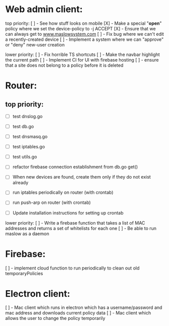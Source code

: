 # Web admin client:

top priority:
[ ] - See how stuff looks on mobile
[X] - Make a special "**open**" policy where we set the device-policy to -j ACCEPT
[X] - Ensure that we can always get to www.maslowsystem.com
[ ] - Fix bug where we can't edit a recently-created device
[ ] - Implement a system where we can "approve" or "deny" new-user creation

lower priority:
[ ] - Fix horrible TS shortcuts
[ ] - Make the navbar highlight the current path
[ ] - Implement CI for UI with firebase hosting
[ ] - ensure that a site does not belong to a policy before it is deleted

# Router:

## top priority:
- [ ] test dnslog.go
- [ ] test db.go
- [ ] test dnsmasq.go
- [ ] test iptables.go
- [ ] test utils.go

- [ ]  refactor firebase connection establishment from db.go get()
- [ ]  When new devices are found, create them only if they do not exist already
- [ ] run iptables periodically on router (with crontab)
- [ ] run push-arp on router (with crontab)
- [ ] Update installation instructions for setting up crontab

lower priority:
[ ] - Write a firebase function that takes a list of MAC addresses and returns a set of whitelists for each one
[ ] - Be able to run maslow as a daemon

# Firebase:

[ ] - implement cloud function to run periodically to clean out old temporaryPolicies

# Electron client:

[ ] - Mac client which runs in electron which has a username/password and mac address and downloads current policy data
[ ] - Mac client which allows the user to change the policy temporarily
